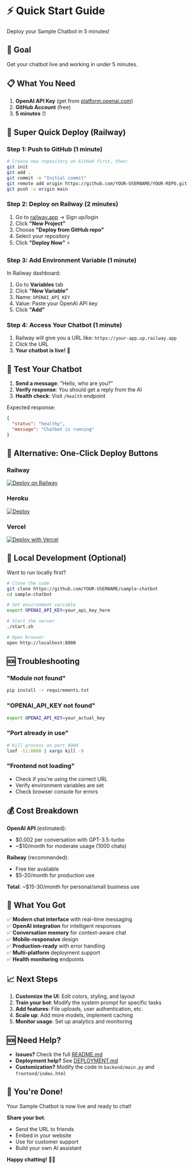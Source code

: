 # ⚡ Quick Start Guide

Deploy your Sample Chatbot in 5 minutes!

## 🎯 Goal
Get your chatbot live and working in under 5 minutes.

## 📋 What You Need

1. **OpenAI API Key** (get from [platform.openai.com](https://platform.openai.com))
2. **GitHub Account** (free)
3. **5 minutes** ⏰

## 🚀 Super Quick Deploy (Railway)

### Step 1: Push to GitHub (1 minute)
```bash
# Create new repository on GitHub first, then:
git init
git add .
git commit -m "Initial commit"
git remote add origin https://github.com/YOUR-USERNAME/YOUR-REPO.git
git push -u origin main
```

### Step 2: Deploy on Railway (2 minutes)
1. Go to [railway.app](https://railway.app) → Sign up/login
2. Click **"New Project"**
3. Choose **"Deploy from GitHub repo"**
4. Select your repository
5. Click **"Deploy Now"** ⚡

### Step 3: Add Environment Variable (1 minute)
In Railway dashboard:
1. Go to **Variables** tab
2. Click **"New Variable"**
3. Name: `OPENAI_API_KEY`
4. Value: Paste your OpenAI API key
5. Click **"Add"**

### Step 4: Access Your Chatbot (1 minute)
1. Railway will give you a URL like: `https://your-app.up.railway.app`
2. Click the URL
3. **Your chatbot is live!** 🎉

## 🧪 Test Your Chatbot

1. **Send a message**: "Hello, who are you?"
2. **Verify response**: You should get a reply from the AI
3. **Health check**: Visit `/health` endpoint

Expected response:
```json
{
  "status": "healthy",
  "message": "Chatbot is running"
}
```

## 📱 Alternative: One-Click Deploy Buttons

### Railway
[![Deploy on Railway](https://railway.app/button.svg)](https://railway.app/new/template)

### Heroku
[![Deploy](https://www.herokucdn.com/deploy/button.svg)](https://heroku.com/deploy)

### Vercel
[![Deploy with Vercel](https://vercel.com/button)](https://vercel.com/new/clone?repository-url=https%3A%2F%2Fgithub.com%2Fyourusername%2Fsample-chatbot)

## 🔧 Local Development (Optional)

Want to run locally first?

```bash
# Clone the code
git clone https://github.com/YOUR-USERNAME/sample-chatbot
cd sample-chatbot

# Set environment variable
export OPENAI_API_KEY=your_api_key_here

# Start the server
./start.sh

# Open browser
open http://localhost:8000
```

## 🆘 Troubleshooting

### "Module not found"
```bash
pip install -r requirements.txt
```

### "OPENAI_API_KEY not found"
```bash
export OPENAI_API_KEY=your_actual_key
```

### "Port already in use"
```bash
# Kill process on port 8000
lsof -ti:8000 | xargs kill -9
```

### "Frontend not loading"
- Check if you're using the correct URL
- Verify environment variables are set
- Check browser console for errors

## 💰 Cost Breakdown

**OpenAI API** (estimated):
- $0.002 per conversation with GPT-3.5-turbo
- ~$10/month for moderate usage (1000 chats)

**Railway** (recommended):
- Free tier available
- $5-20/month for production use

**Total**: ~$15-30/month for personal/small business use

## 🎯 What You Got

✅ **Modern chat interface** with real-time messaging  
✅ **OpenAI integration** for intelligent responses  
✅ **Conversation memory** for context-aware chat  
✅ **Mobile-responsive** design  
✅ **Production-ready** with error handling  
✅ **Multi-platform** deployment support  
✅ **Health monitoring** endpoints  

## 📈 Next Steps

1. **Customize the UI**: Edit colors, styling, and layout
2. **Train your bot**: Modify the system prompt for specific tasks
3. **Add features**: File uploads, user authentication, etc.
4. **Scale up**: Add more models, implement caching
5. **Monitor usage**: Set up analytics and monitoring

## 🆘 Need Help?

- **Issues?** Check the full [README.md](README.md)
- **Deployment help?** See [DEPLOYMENT.md](DEPLOYMENT.md)
- **Customization?** Modify the code in `backend/main.py` and `frontend/index.html`

## 🎉 You're Done!

Your Sample Chatbot is now live and ready to chat! 

**Share your bot**: 
- Send the URL to friends
- Embed in your website
- Use for customer support
- Build your own AI assistant

**Happy chatting!** 🤖✨